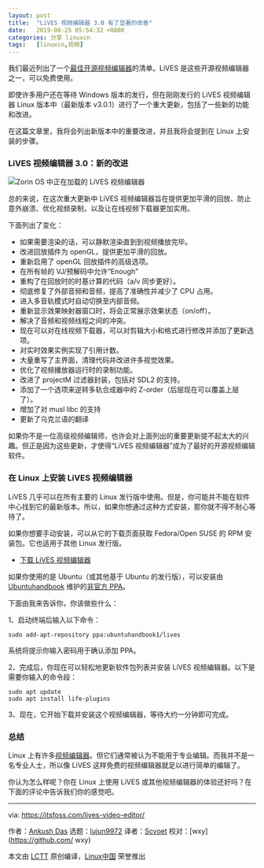 ```yaml
---
layout: post
title:	"LiVES 视频编辑器 3.0 有了显著的改善"
date:	2019-08-25 05:54:32 +0800 
categories:	分享 linuxcn 
tags:	[linuxcn,视频]
---
```



我们最近列出了一个[最佳开源视频编辑器](https://itsfoss.com/open-source-video-editors/)的清单。LiVES 是这些开源视频编辑器之一，可以免费使用。


即使许多用户还在等待 Windows 版本的发行，但在刚刚发行的 LiVES 视频编辑器 Linux 版本中（最新版本 v3.0.1）进行了一个重大更新，包括了一些新的功能和改进。


在这篇文章里，我将会列出新版本中的重要改进，并且我将会提到在 Linux 上安装的步骤。


### LiVES 视频编辑器 3.0：新的改进


![Zorin OS 中正在加载的 LiVES 视频编辑器](/Asserts/Images//attachment/album/201908/25/055433urpe5p3ca3tmt3xf.jpg)


总的来说，在这次重大更新中 LiVES 视频编辑器旨在提供更加平滑的回放、防止意外崩溃、优化视频录制，以及让在线视频下载器更加实用。


下面列出了变化：


* 如果需要渲染的话，可以静默渲染直到到视频播放完毕。
* 改进回放插件为 openGL，提供更加平滑的回放。
* 重新启用了 openGL 回放插件的高级选项。
* 在所有帧的 VJ/预解码中允许“Enough”
* 重构了在回放时的时基计算的代码（a/v 同步更好）。
* 彻底修复了外部音频和音频，提高了准确性并减少了 CPU 占用。
* 进入多音轨模式时自动切换至内部音频。
* 重新显示效果映射器窗口时，将会正常展示效果状态（on/off）。
* 解决了音频和视频线程之间的冲突。
* 现在可以对在线视频下载器，可以对剪辑大小和格式进行修改并添加了更新选项。
* 对实时效果实例实现了引用计数。
* 大量重写了主界面，清理代码并改进许多视觉效果。
* 优化了视频播放器运行时的录制功能。
* 改进了 projectM 过滤器封装，包括对 SDL2 的支持。
* 添加了一个选项来逆转多轨合成器中的 Z-order（后层现在可以覆盖上层了）。
* 增加了对 musl libc 的支持
* 更新了乌克兰语的翻译


如果你不是一位高级视频编辑师，也许会对上面列出的重要更新提不起太大的兴趣。但正是因为这些更新，才使得“LiVES 视频编辑器”成为了最好的开源视频编辑软件。


 


### 在 Linux 上安装 LiVES 视频编辑器


LiVES 几乎可以在所有主要的 Linux 发行版中使用。但是，你可能并不能在软件中心找到它的最新版本。所以，如果你想通过这种方式安装，那你就不得不耐心等待了。


如果你想要手动安装，可以从它的下载页面获取 Fedora/Open SUSE 的 RPM 安装包。它也适用于其他 Linux 发行版。


* [下载 LiVES 视频编辑器](http://lives-video.com/index.php?do=downloads#binaries)


如果你使用的是 Ubuntu（或其他基于 Ubuntu 的发行版），可以安装由 [Ubuntuhandbook](http://ubuntuhandbook.org/index.php/2019/08/lives-video-editor-3-0-released-install-ubuntu/) 维护的[非官方 PPA](https://itsfoss.com/ppa-guide/)。


下面由我来告诉你，你该做些什么：


1、启动终端后输入以下命令：



```
sudo add-apt-repository ppa:ubuntuhandbook1/lives
```

系统将提示你输入密码用于确认添加 PPA。


2、完成后，你现在可以轻松地更新软件包列表并安装 LiVES 视频编辑器。以下是需要你输入的命令段：



```
sudo apt update
sudo apt install life-plugins
```

3、现在，它开始下载并安装这个视频编辑器，等待大约一分钟即可完成。


### 总结


Linux 上有许多[视频编辑器](https://itsfoss.com/best-video-editing-software-linux/)。但它们通常被认为不能用于专业编辑。而我并不是一名专业人士，所以像 LiVES 这样免费的视频编辑器就足以进行简单的编辑了。


你认为怎么样呢？你在 Linux 上使用 LiVES 或其他视频编辑器的体验还好吗？在下面的评论中告诉我们你的感觉吧。




---


via: <https://itsfoss.com/lives-video-editor/>


作者：[Ankush Das](https://itsfoss.com/author/ankush/) 选题：[lujun9972](https://github.com/lujun9972) 译者：[Scvoet](https://github.com/scvoet) 校对：[wxy](https://github.com/ wxy)


本文由 [LCTT](https://github.com/LCTT/TranslateProject) 原创编译，[Linux中国](https://linux.cn/) 荣誉推出
